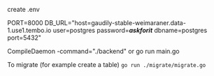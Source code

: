 create .env

PORT=8000
DB_URL="host=gaudily-stable-weimaraner.data-1.use1.tembo.io user=postgres password=***askforit*** dbname=postgres port=5432"

CompileDaemon -command="./backend" or go run main.go

To migrate (for example create a table)
```go run ./migrate/migrate.go```
